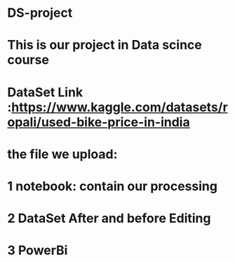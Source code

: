 # DS-project

# This is our project in Data scince course

# DataSet Link :https://www.kaggle.com/datasets/ropali/used-bike-price-in-india





# the file we upload:

# 1 notebook: contain our processing

# 2 DataSet After and before Editing

# 3 PowerBi
